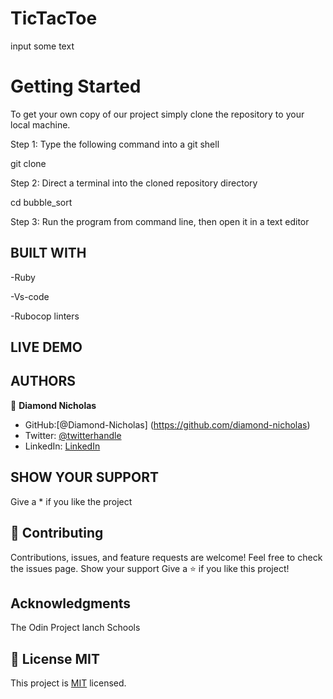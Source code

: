 # TicTacToe
input some text

# Getting Started

To get your own copy of our project simply clone the repository to your local machine.

Step 1: Type the following command into a git shell

git clone 

Step 2: Direct a terminal into the cloned repository directory

cd bubble_sort

Step 3: Run the program from command line, then open it in a text editor


## BUILT WITH
-Ruby

-Vs-code

-Rubocop linters


## LIVE DEMO


## AUTHORS
👤 **Diamond Nicholas**
- GitHub:[@Diamond-Nicholas] (https://github.com/diamond-nicholas) 
- Twitter: [@twitterhandle](https://twitter.com/diamondnich)
- LinkedIn: [LinkedIn](https://www.linkedin.com/in/diamond-nicholas/)

<!-- 👤 **Manuel Aldaraca**
- GitHub:[@vicmaburrito] (https://github.com/vicmaburrito) 
- Twitter: [@twitterhandle](https://twitter.com/ManuelAldaraca)
- LinkedIn: [LinkedIn](https://www.linkedin.com/in/manuel-aldaraca) -->


## SHOW YOUR SUPPORT
Give a \* if you like the project

## 🤝 Contributing
Contributions, issues, and feature requests are welcome!
Feel free to check the issues page. Show your support
Give a ⭐️ if you like this project!

## Acknowledgments
The Odin Project
lanch Schools


## 📝 License MIT
This project is [MIT](./LICENSE) licensed.